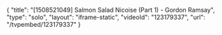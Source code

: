 {
    "title": "[1508521049] Salmon Salad Nicoise (Part 1) - Gordon Ramsay",
    "type": "solo",
    "layout": "iframe-static",
    "videoId": "123179337",
    "url": "\/tvpembed\/123179337"
}